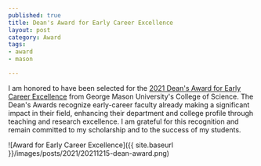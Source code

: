 ```yaml
--- 
published: true
title: Dean's Award for Early Career Excellence
layout: post
category: Award
tags:
- award
- mason

---
```


I am honored to have been selected for the [2021 Dean's Award for Early Career Excellence](https://science.gmu.edu/news/college-science-accolades-september-december-2021) from George Mason University's College of Science. The Dean's Awards recognize early-career faculty already making a significant impact in their field, enhancing their department and college profile through teaching and research excellence. I am grateful for this recognition and remain committed to my scholarship and to the success of my students.

![Award for Early Career Excellence]({{ site.baseurl }}/images/posts/2021/20211215-dean-award.png)

